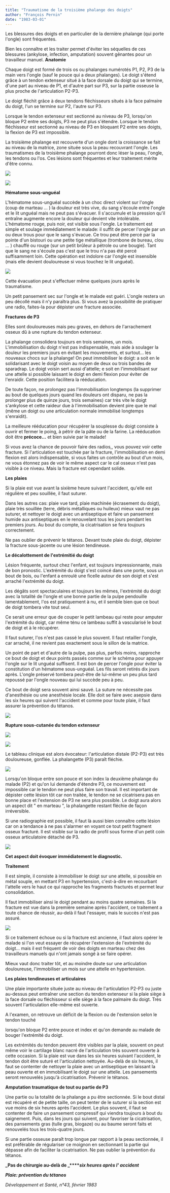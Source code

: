```yaml
---
title: "Traumatisme de la troisième phalange des doigts"
author: "François Pernin"
date: "1983-03-01"
---
```


Les blessures des doigts et en particulier de la dernière phalange (qui porte l'ongle) sont fréquentes.

Bien les connaître et les traiter permet d'éviter les séquelles de ces blessures (ankylose, infection, amputation) souvent gênantes pour un travailleur manuel.
**Anatomie**

Chaque doigt est formé de trois os ou phalanges numérotés P1, P2, P3 de la main vers l'ongle (sauf le pouce qui a deux phalanges). Le doigt s'étend grâce à un tendon extenseur situé à la face dorsale du doigt qui se termine, d'une part au niveau de P1, et d'autre part sur P3, sur la partie osseuse la plus proche de l'articulation P2-P3.

Le doigt fléchit grâce à deux tendons fléchisseurs situés à la face palmaire du doigt, l'un se termine sur P2, l'autre sur P3.

Lorsque le tendon extenseur est sectionné au niveau de P3, lorsqu'on bloque P2 entre ses doigts, P3 ne peut plus s'étendre. Lorsque le tendon fléchisseur est sectionné au niveau de P3 en bloquant P2 entre ses doigts, la flexion de P3 est impossible.

La troisième phalange est recouverte d'un ongle dont la croissance se fait au niveau de la matrice, zone située sous la peau recouvrant l'ongle. Les traumatismes de la troisième phalange pourront donc léser la peau, l'ongle, les tendons ou l'os. Ces lésions sont fréquentes et leur traitement mérite d'être connu.

![](i68-1.jpg)


![](i68-2.jpg)


**Hématome sous-unguéal**

L'hématome sous-unguéal succède à un choc direct violent sur l'ongle (coup de marteau ... ) la douleur est très vive, du sang s'écoule entre l'ongle et le lit unguéal mais ne peut pas s'évacuer. Il s'accumule et la pression qu'il entraîne augmente encore la douleur qui devient vite intolérable. L'hématome rouge, puis noir, est visible sous l'ongle. Le traitement est simple et soulage immédiatement le malade: il suffit de percer l'ongle par un ou deux trous pour que le sang s'évacue. Ce trou peut être percé par la pointe d'un bistouri ou une petite tige métallique (trombone de bureau, clou ... ) chauffé ou rouge (sur un petit brûleur à pétrole ou une bougie). Tant que le sang ne s'écoule pas c'est que le trou n'a pas été percé suffisamment loin. Cette opération est indolore car l'ongle est insensible (mais elle devient douloureuse si vous touchez le lit unguéal).

![](i68-3.jpg)


Cette évacuation peut s'effectuer même quelques jours après le traumatisme.

Un petit pansement sec sur l'ongle et le malade est guéri. L'ongle restera un peu décollé mais il n'y paraîtra plus. Si vous avez la possibilité de pratiquer une radio, faites-la pour dépister une fracture associée.

**Fractures de P3**

Elles sont douloureuses mais peu graves, en dehors de l'arrachement osseux dû à une rupture du tendon extenseur.

La phalange consolidera toujours en trois semaines, un mois. L'immobilisation du doigt n'est pas indispensable, mais aide à soulager la douleur les premiers jours en évitant les mouvements, et surtout... les nouveaux chocs sur la phalange! On peut immobiliser le doigt: a soit en le solidarisant avec le doigt voisin au moyen de deux ou trois bandes de sparadrap. Le doigt voisin sert aussi d'attelle; e soit en l'immobilisant sur une attelle si possible laissant le doigt en demi flexion pour éviter de l'enraidir. Cette position facilitera la rééducation.

De toute façon, ne prolongez pas l'immobilisation longtemps (la supprimer au bout de quelques jours quand les douleurs ont disparu, ne pas la prolonger plus de quinze jours, trois semaines) car très vite le doigt s'ankylose et cette raideur due à l'immobilisation devient pire que le mal (même un doigt ou une articulation normale immobilisé longtemps s'enraidit).

La meilleure rééducation pour récupérer la souplesse du doigt consiste à ouvrir et fermer le poing, à pétrir de la pâte ou de la farine. La rééducation doit être **précoce...** et bien suivie par le malade!

Si vous avez la chance de pouvoir faire des radios,, vous pouvez voir cette fracture. Si l'articulation est touchée par la fracture, l'immobilisation en demi flexion est alors indispensable, si vous faites un contrôle au bout d'un mois, ne vous étonnez pas de voir le même aspect car le cal osseux n'est pas visible à ce niveau. Mais la fracture est cependant solide.

**Les plaies**

Si la plaie est vue avant la sixième heure suivant l'accident, qu'elle est régulière et peu souillée, il faut suturer.

Dans les autres cas: plaie vue tard, plaie machinée (écrasement du doigt), plaie très souillée (terre, débris métalliques ou huileux) mieux vaut ne pas suturer, et nettoyer le doigt avec un antiseptique et faire un pansement humide aux antiseptiques en le renouvelant tous les jours pendant les premiers jours. Au bout du compte, la cicatrisation se fera toujours correctement.

Ne pas oublier de prévenir le tétanos. Devant toute plaie du doigt, dépister la fracture sous-jacente ou une lésion tendineuse.

**Le décalottement de l'extrémitié du doigt**

Lésion fréquente, surtout chez l'enfant, est toujours impressionnante, mais de bon pronostic. L'extrémité du doigt s'est coincé dans une porte, sous un bout de bois, ou l'enfant a enroulé une ficelle autour de son doigt et s'est arraché l'extrémité du doigt.

Les dégâts sont spectaculaires et toujours les mêmes, l'extrémité du doigt avec la totalité de l'ongle et une bonne partie de la pulpe pendouille lamentablement, l'os est pratiquement à nu, et il semble bien que ce bout de doigt tombera vite tout seul.

Ce serait une erreur que de couper le petit lambeau qui reste pour amputer l'extrémité du doigt, car même ténu ce lambeau suffit à vascularisé le bout de doigt et à le récupérer.

Il faut suturer, l'os n'est pas cassé le plus souvent. Il faut retailler l'ongle, car arraché, il ne revient pas exactement sous le sillon de la matrice.

Un point de part et d'autre de la pulpe, pas plus, parfois moins, rapproche ce bout de doigt et deux points passés comme sur le schéma pour appuyer l'ongle sur le lit unguéal suffisent. Il est bon de percer l'ongle pour éviter la constitution d'un hématome sous-unguéal. Les fils seront retirés dix jours après. L'ongle préservé tombera peut-être de lui-même un peu plus tard repoussé par l'ongle nouveau qui lui succède peu à peu.

Ce bout de doigt sera souvent ainsi sauvé. La suture ne nécessite pas d'anesthésie ou une anesthésie locale. Elle doit se faire avec asepsie dans les six heures qui suivent l'accident et comme pour toute plaie, il faut assurer la prévention du tétanos.

![](i68-4.jpg)


**Rupture sous-cutanée du tendon extenseur**

![](i68-5.jpg)


![](i68-6.jpg)


Le tableau clinique est alors évocateur: l'articulation distale (P2-P3) est très douloureuse, gonflée. La phalangette (P3) paraît fléchie.

![](i68-7.jpg)


Lorsqu'on bloque entre son pouce et son index la deuxième phalange du malade (P2) et qu'on lui demande d'étendre P3, ce mouvement est impossible car le tendon ne peut plus faire son travail. Il est important de dépister cette lésion tôt car non traitée, le tendon ne se cicatrisera pas en bonne place et l'extension de P3 ne sera plus possible. Le doigt aura alors un aspect dit " en marteau ", la phalangette restant fléchie de façon irréversible.

Si une radiographie est possible, il faut là aussi bien connaître cette lésion car on a tendance à ne pas s'alarmer en voyant ce tout petit fragment osseux fracturé. Il est visible sur la radio de profil sous forme d'un petit coin osseux articulatoire détaché de P3.

![](i68-8.jpg)


**Cet aspect doit évoquer immédiatement le diagnostic.**

**Traitement**

Il est simple, il consiste à immobiliser le doigt sur une attelle, si possible en métal souple, en mettant P3 en hypertension, c'est-à-dire en recourbant l'attelle vers le haut ce qui rapproche les fragments fracturés et permet leur consolidation.

Il faut immobiliser ainsi le doigt pendant au moins quatre semaines. Si la fracture est vue dans la première semaine après l'accident, ce traitement a toute chance de réussir, au-delà il faut l'essayer, mais le succès n'est pas assuré.

![](i68-9.jpg)


Si ce traitement échoue ou si la fracture est ancienne, il faut alors opérer le malade si l'on veut essayer de récupérer l'extension de l'extrémité du doigt... mais il est fréquent de voir des doigts en marteau chez des travailleurs manuels qui n'ont jamais songé à se faire opérer.

Mieux vaut donc traiter tôt, et au moindre doute sur une articulation douloureuse, l'immobiliser un mois sur une attelle en hypertension.

**Les plaies tendineuses et** **articulaires**

Une plaie importante située juste au niveau de l'articulation P2-P3 ou juste au-dessus peut entraîner une section du tendon extenseur si la plaie siège à la face dorsale ou fléchisseur si elle siège à la face palmaire du doigt. Très souvent l'articulation elle-même est ouverte.

A l'examen, on retrouve un déficit de la flexion ou de l'extension selon le tendon touché

lorsqu'on bloque P2 entre pouce et index et qu'on demande au malade de bouger l'extrémité du doigt.

Les extrémités du tendon peuvent être visibles par la plaie, souvent on peut même voir le cartilage blanc nacré de l'articulation très souvent ouverte à cette occasion. Si la plaie est vue dans les six heures suivant l'accident, le tendon doit être suturé et l'articulation nettoyée. Au-delà de six heures, il faut se contenter de nettoyer la plaie avec un antiseptique en laissant la peau ouverte et en immobilisant le doigt sur une attelle. Les pansements seront renouvelés jusqu'à cicatrisation. Prévenir le tétanos.

**Amputation traumatique de tout ou partie de P3**

Une partie ou la totalité de la phalange a pu être sectionnée. Si le bout distal est récupéré et de petite taille, on peut tenter de le suturer si la section est vue moins de six heures après l'accident. Le plus souvent, il faut se contenter de faire un pansement compressif qui viendra toujours à bout du saignement. Puis, dans les jours qui suivent, pour favoriser la cicatrisation, des pansements gras (tulle gras, biogaze) ou au baume seront faits et renouvelés tous les trois-quatre jours.

Si une partie osseuse paraît trop longue par rapport à la peau sectionnée, il est préférable de régulariser ce moignon en sectionnant la partie qui dépasse afin de faciliter la cicatrisation. Ne pas oublier la prévention du tétanos.

**_Pas de chirurgie au-delà de _****_six heures après l' accident_**

**_Plaie: prévention du tétanos_**

_Développement et Santé, n°43, février 1983_